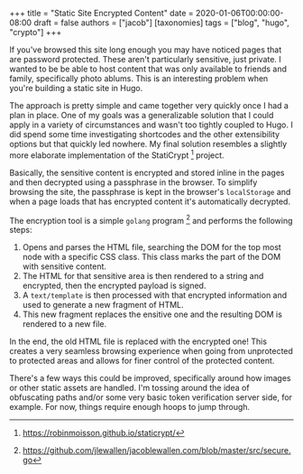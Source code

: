 +++
title = "Static Site Encrypted Content"
date = 2020-01-06T00:00:00-08:00
draft = false
authors = ["jacob"]
[taxonomies]
tags = ["blog", "hugo", "crypto"]
+++

If you've browsed this site long enough you may have noticed pages
that are password protected. These aren't particularly sensitive, just
private. I wanted to be be able to host content that was only
available to friends and family, specifically photo ablums. This is an
interesting problem when you're building a static site in Hugo.

The approach is pretty simple and came together very quickly once I
had a plan in place. One of my goals was a generalizable solution that
I could apply in a variety of circumstances and wasn't too tightly
coupled to Hugo. I did spend some time investigating shortcodes and
the other extensibility options but that quickly led nowhere. My final
solution resembles a slightly more elaborate implementation of the
StatiCrypt [^1] project.

Basically, the sensitive content is encrypted and stored inline in the
pages and then decrypted using a passphrase in the browser.  To
simplify browsing the site, the passphrase is kept in the browser's
`localStorage` and when a page loads that has encrypted content it's
automatically decrypted.

The encryption tool is a simple `golang` program [^2] and performs the
following steps:

1) Opens and parses the HTML file, searching the DOM for the top most
node with a specific CSS class. This class marks the part of the DOM
with sensitive content.
2) The HTML for that sensitive area is then rendered to a string and
encrypted, then the encrypted payload is signed.
3) A `text/template` is then processed with that encrypted information
and used to generate a new fragment of HTML.
4) This new fragment replaces the ensitive one and the resulting DOM
is rendered to a new file.

In the end, the old HTML file is replaced with the encrypted one! This
creates a very seamless browsing experience when going from
unprotected to protected areas and allows for finer control of the
protected content.

There's a few ways this could be improved, specifically around how
images or other static assets are handled. I'm tossing around the idea
of obfuscating paths and/or some very basic token verification server
side, for example. For now, things require enough hoops to jump
through.

[^1]: https://robinmoisson.github.io/staticrypt/
[^2]: https://github.com/jlewallen/jacoblewallen.com/blob/master/src/secure.go
